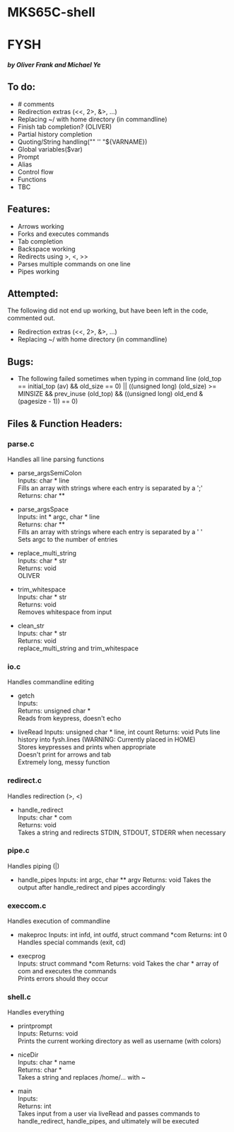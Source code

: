 # MKS65C-shell
# FYSH
##### by Oliver Frank and Michael Ye

## To do:
- \# comments
- Redirection extras (<<, 2>, &>, ...)
- Replacing ~/ with home directory (in commandline)   
- Finish tab completion? (OLIVER)
- Partial history completion
- Quoting/String handling("" '' "${VARNAME})
- Global variables($var)
- Prompt
- Alias
- Control flow
- Functions
- TBC

## Features:
- Arrows working  
- Forks and executes commands  
- Tab completion   
- Backspace working  
- Redirects using >, <, >>  
- Parses multiple commands on one line  
- Pipes working  

## Attempted:
The following did not end up working, but have been left in the code, commented out.
- Redirection extras (<<, 2>, &>, ...)
- Replacing ~/ with home directory (in commandline)   

## Bugs:
- The following failed sometimes when typing in command line
      (old_top == initial_top (av) && old_size == 0) ||
      ((unsigned long) (old_size) >= MINSIZE &&
      prev_inuse (old_top) && ((unsigned long) old_end
      & (pagesize - 1)) == 0)

## Files & Function Headers:
### parse.c
Handles all line parsing functions

- parse_argsSemiColon  
Inputs: char * line  
Fills an array with strings where each entry is separated by a ';'  
Returns: char **

- parse_argsSpace  
Inputs: int \* argc, char * line  
Returns: char **  
Fills an array with strings where each entry is separated by a ' '  
Sets argc to the number of entries

- replace_multi_string  
Inputs: char * str  
Returns: void  
OLIVER

- trim_whitespace  
Inputs: char * str  
Returns: void  
Removes whitespace from input

- clean_str  
Inputs: char * str  
Returns: void  
replace_multi_string and trim_whitespace

### io.c
Handles commandline editing
- getch  
Inputs:  
Returns: unsigned char *  
Reads from keypress, doesn't echo

- liveRead
Inputs: unsigned char * line, int count
Returns: void
Puts line history into fysh.lines (WARNING: Currently placed in HOME)  
Stores keypresses and prints when appropriate  
Doesn't print for arrows and tab  
Extremely long, messy function  

### redirect.c
Handles redirection (>, <)

- handle_redirect  
Inputs: char * com  
Returns: void  
Takes a string and redirects STDIN, STDOUT, STDERR when necessary

### pipe.c
Handles piping (|)

- handle_pipes
Inputs: int argc, char ** argv
Returns:  void
Takes the output after handle_redirect and pipes accordingly

### execcom.c
Handles execution of commandline

- makeproc
Inputs: int infd, int outfd, struct command \*com
Returns: int  0
Handles special commands (exit, cd)

- execprog  
Inputs: struct command \*com
Returns: void
Takes the char * array of com and executes the commands  
Prints errors should they occur  

### shell.c
Handles everything

- printprompt  
Inputs:
Returns: void  
Prints the current working directory as well as username (with colors)

- niceDir  
Inputs: char \* name  
Returns: char *  
Takes a string and replaces /home/... with ~

- main  
Inputs:   
Returns: int  
Takes input from a user via liveRead and passes commands to handle_redirect, handle_pipes, and ultimately will be executed  
